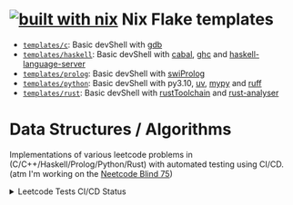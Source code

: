 # [![built with nix](https://builtwithnix.org/badge.svg)](https://builtwithnix.org) Nix Flake templates
* [`templates/c`](../templates/c/flake.nix): Basic devShell with [gdb](https://sourceware.org/gdb/)
* [`templates/haskell`](../templates/haskell/flake.nix): Basic devShell with [cabal](https://www.haskell.org/cabal/), [ghc](https://www.haskell.org/ghc/) and [haskell-language-server](https://wiki.haskell.org/Haskell-language-server)
* [`templates/prolog`](../templates/prolog/flake.nix): Basic devShell with [swiProlog](https://www.swi-prolog.org/)
* [`templates/python`](../templates/python/flake.nix): Basic devShell with py3.10, [uv](https://github.com/astral-sh/uv), [mypy](https://github.com/python/mypy) and [ruff](https://github.com/astral-sh/ruff)
* [`templates/rust`](../templates/rust/flake.nix): Basic devShell with [rustToolchain](https://rust-lang.github.io/rustup/concepts/toolchains.html) and [rust-analyser](https://rust-analyzer.github.io/)

# Data Structures / Algorithms
Implementations of various leetcode problems in (C/C++/Haskell/Prolog/Python/Rust) with automated testing using CI/CD. (atm I'm working on the [Neetcode Blind 75](https://neetcode.io/practice))

<details>
<summary>Leetcode Tests CI/CD Status</summary>
<br>

[![Leetcode C/C++ Tests](https://github.com/SauravMaheshkar/playground/actions/workflows/leetcode-c-tests.yml/badge.svg)](https://github.com/SauravMaheshkar/playground/actions/workflows/leetcode-c-tests.yml) [![Leetcode Prolog Tests](https://github.com/SauravMaheshkar/playground/actions/workflows/leetcode-prolog-tests.yml/badge.svg)](https://github.com/SauravMaheshkar/playground/actions/workflows/leetcode-prolog-tests.yml) [![Leetcode Python Tests](https://github.com/SauravMaheshkar/playground/actions/workflows/leetcode-python-tests.yml/badge.svg)](https://github.com/SauravMaheshkar/playground/actions/workflows/leetcode-python-tests.yml) [![Leetcode Rust Tests](https://github.com/SauravMaheshkar/playground/actions/workflows/leetcode-rust-tests.yml/badge.svg)](https://github.com/SauravMaheshkar/playground/actions/workflows/leetcode-rust-tests.yml) [![Leetcode Haskell Tests](https://github.com/SauravMaheshkar/playground/actions/workflows/leetcode-haskell-tests.yml/badge.svg)](https://github.com/SauravMaheshkar/playground/actions/workflows/leetcode-haskell-tests.yml)
</details>
